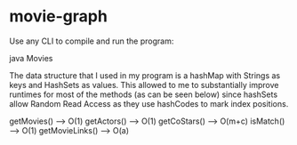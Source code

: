 # movie-graph

Use any CLI to compile and run the program:

java Movies <filename>

The data structure that I used in my program is a hashMap with Strings as keys and HashSets as values. This allowed to me to substantially improve runtimes for most of the methods (as can be seen below) since hashSets allow Random Read Access as they use hashCodes to mark index positions.

getMovies()  --> O(1)
getActors()  --> O(1)
getCoStars() --> O(m+c)
isMatch()    --> O(1)
getMovieLinks() --> O(a)
